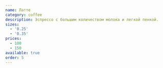 ```yaml
---
name: Латте
category: coffee
description: Эспрессо с большим количеством молока и легкой пенкой.
sizes:
  - '0.25'
  - '0.35'
prices:
  - 100
  - 150
available: true
order: 5
---
```

